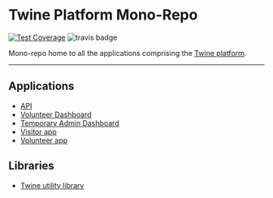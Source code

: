 # Twine Platform Mono-Repo

[![Test Coverage](https://api.codeclimate.com/v1/badges/8c2068cc670db773f11a/test_coverage)](https://codeclimate.com/github/TwinePlatform/twine-monolith/test_coverage)
![travis badge](https://travis-ci.com/TwinePlatform/twine-monolith.svg?branch=master)

Mono-repo home to all the applications comprising the [Twine platform](https://twine-together.com).

<hr/>

## Applications
- [API](./api)
- [Volunteer Dashboard](./dashboard-app)
- [Temporary Admin Dashboard](./temp-admin-dashboard-app)
- [Visitor app](./visitor-app)
- [Volunteer app](./volunteer-app)

## Libraries
- [Twine utility library](./lib/twine-util)
